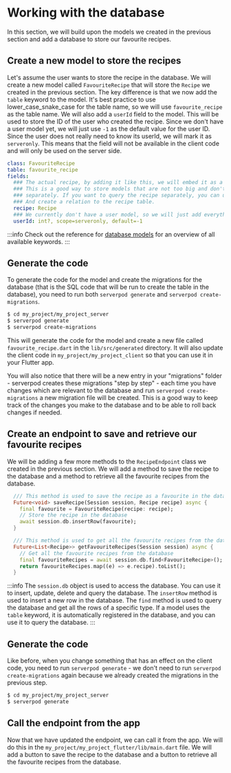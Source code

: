 # Working with the database

In this section, we will build upon the models we created in the previous section and add a database to store our favourite recipes.

## Create a new model to store the recipes

Let's assume the user wants to store the recipe in the database. We will create a new model called `FavouriteRecipe` that will store the `Recipe` we created in the previous section.
The key difference is that we now add the `table` keyword to the model. It's best practice to use lower_case_snake_case for the table name, so we will use `favourite_recipe` as the table name.
We will also add a `userId` field to the model. This will be used to store the ID of the user who created the recipe. Since we don't have a user model yet, we will just use `-1` as the default value for the user ID.
Since the user does not really need to know its userId, we will mark it as `serveronly`. This means that the field will not be available in the client code and will only be used on the server side.

```yaml
class: FavouriteRecipe
table: favourite_recipe
fields:
  ### The actual recipe, by adding it like this, we will embed it as a blob in this table
  ### This is a good way to store models that are not too big and don't need to be queried
  ### separately. If you want to query the recipe separately, you can use a separate table.
  ### And create a relation to the recipe table.
  recipe: Recipe
  ### We currently don't have a user model, so we will just add everything to the userId "-1"
  userId: int?, scope=serveronly, default=-1
```

:::info
Check out the reference for [database models](../concepts/database/models#keywords) for an overview of all available keywords.
:::

## Generate the code

To generate the code for the model and create the migrations for the database (that is the SQL code that will be run to create the table in the database), you need to run both `serverpod generate` and `serverpod create-migrations`.

```bash
$ cd my_project/my_project_server
$ serverpod generate
$ serverpod create-migrations
```

This will generate the code for the model and create a new file called `favourite_recipe.dart` in the `lib/src/generated` directory. It will also update the client code in `my_project/my_project_client` so that you can use it in your Flutter app.

You will also notice that there will be a new entry in your "migrations" folder - serverpod creates these migrations "step by step" - each time you have changes which are relevant to the database and run `serverpod create-migrations` a new migration file will be created. This is a good way to keep track of the changes you make to the database and to be able to roll back changes if needed.

## Create an endpoint to save and retrieve our favourite recipes

We will be adding a few more methods to the `RecipeEndpoint` class we created in the previous section. We will add a method to save the recipe to the database and a method to retrieve all the favourite recipes from the database.

```dart
  /// This method is used to save the recipe as a favourite in the database.
  Future<void> saveRecipe(Session session, Recipe recipe) async {
    final favourite = FavouriteRecipe(recipe: recipe);
    // Store the recipe in the database
    await session.db.insertRow(favourite);
  }

  /// This method is used to get all the favourite recipes from the database.
  Future<List<Recipe>> getFavouriteRecipes(Session session) async {
    // Get all the favourite recipes from the database
    final favouriteRecipes = await session.db.find<FavouriteRecipe>();
    return favouriteRecipes.map((e) => e.recipe).toList();
  }
```

:::info
The `session.db` object is used to access the database. You can use it to insert, update, delete and query the database. The `insertRow` method is used to insert a new row in the database. The `find` method is used to query the database and get all the rows of a specific type. If a model uses the `table` keyword, it is automatically registered in the database, and you can use it to query the database.
:::

## Generate the code

Like before, when you change something that has an effect on the client code, you need to run `serverpod generate` - we don't need to run `serverpod create-migrations` again because we already created the migrations in the previous step.

```bash
$ cd my_project/my_project_server
$ serverpod generate
```

## Call the endpoint from the app

Now that we have updated the endpoint, we can call it from the app. We will do this in the `my_project/my_project_flutter/lib/main.dart` file. We will add a button to save the recipe to the database and a button to retrieve all the favourite recipes from the database.

```dart

```
